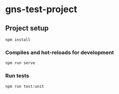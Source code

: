 # gns-test-project

## Project setup
```
npm install
```

### Compiles and hot-reloads for development
```
npm run serve
```

### Run tests
```
npm run test:unit
```
